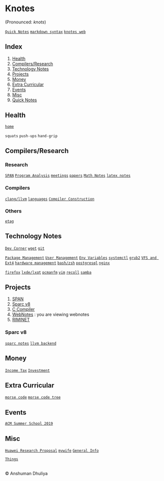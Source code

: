 Knotes
====================
(Pronounced: *knots*)

[`Quick Notes`](quick_notes.html)
[`markdown syntax`](technology/webdev/markdown.html)
[`knotes web`](http://adhuliya.pythonanywhere.com/_knotes_.html)

Index
--------
1. [Health](#health)
1. [Compilers/Research](#compilers)
3. [Technology Notes](#technology)
4. [Projects](#projects)
5. [Money](#money)
6. [Extra Curricular](#extra)
7. [Events](#events)
8. [Misc](#misc)
9. [Quick Notes](quick_notes.html)

Health <a name="health"></a>
---------------
[`home`](health/index.html)

`squats` `push-ups` `hand-grip`

Compilers/Research <a name="compilers"></a>
------------------------

### Research
[`SPAN`](span/__span.html)
[`Program Analysis`](program-analysis/pa.html) 
[`meetings`](compilers/meetings/meetings.html)
[`papers`](program-analysis/papers/papers.html)
[`Math Notes`](math/math.html)
[`latex notes`](latex/latex.html)

### Compilers
[`clang/llvm`](compilers/llvm/index.html)
[`languages`](compilers/languages/languages.html)
[`Compiler Construction`](compilers/index.html)

### Others
[`etag`](etag/etag.html)

Technology Notes <a name="technology"></a>
-------------------------
[`Dev Corner`](dev/dev.html)
[`wget`](technology/webdev/wget.html)
[`git`](technology/git.html)

[`Package Management`](#)
[`User Management`](#)
[`Env Variables`](#)
[`systemctl`](#)
[`grub2`](#)
[`VFS and Ext4`](#)
[`hardware management`](#)
[`bash/zsh`](#)
[`postgresql`](#)
[`nginx`](#)

[`firefox`](#)
[`lxde/lxqt`](#)
[`pcmanfm`](#)
[`vim`](#)
[`recoll`](technology/recoll.html)
[`samba`](#)


Projects <a name="projects"></a>
----------------
1. [SPAN](span/__span.html)
2. [Sparc v8](#sparc)
3. [C Compiler](compiler/ccompiler.html)
4. [WebNotes](misc/webnotes.html) : you are viewing webnotes
6. [RIMINET](riminet/__riminet_.html)

### Sparc v8 <a name="sparc"></a>
[`sparc notes`](sparc/sparc.html)
[`llvm backend`](compilers/llvm/backend.html)

<a name="money"></a>

Money
------------------
[`Income Tax`](money/incometax.html)
[`Investment`](money/__investment.html)

<a name="extra"></a>

Extra Curricular
---------------------------
[`morse code`](extra-curricular/international-morse-code.png)
[`morse code tree`](extra-curricular/morse-code-tree.jpg)

<a name="events"></a>

Events
----------------
[`ACM Summer School 2019`](events/acm-summer-school-2019/index.html)

<a name="misc"></a>
## Misc
[`Huawei Research Proposal`](misc/huawei-research-proposal.html)
[`mywife`](misc/mywife.html)
[`General Info`](misc/general_info.html)

[`Things`](things/index.html)

<div class="footer"> <br/> &copy; Anshuman Dhuliya <br/> </div>

